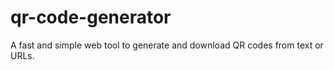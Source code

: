 # qr-code-generator
A fast and simple web tool to generate and download QR codes from text or URLs.
